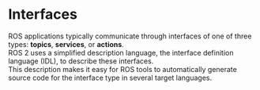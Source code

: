 # Interfaces
ROS applications typically communicate through interfaces of one of three types: **topics**, **services**, or **actions**.  
ROS 2 uses a simplified description language, the interface definition language (IDL), to describe these interfaces.  
This description makes it easy for ROS tools to automatically generate source code for the interface type in several target languages.